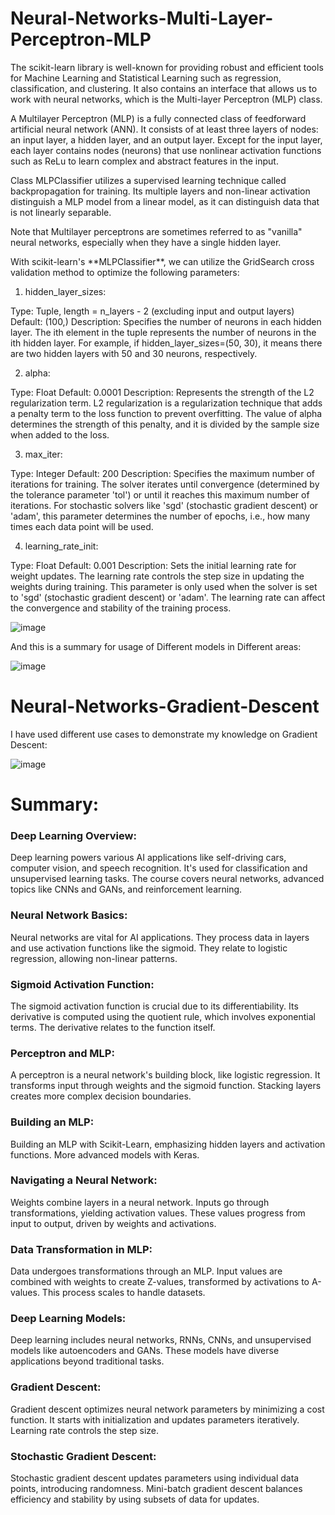 # Neural-Networks-Multi-Layer-Perceptron-MLP

<p>
The scikit-learn library is well-known for providing robust and efficient tools for Machine Learning and Statistical Learning such as regression, classification, and clustering. It also contains an interface that allows us to work with neural networks, which is the Multi-layer Perceptron (MLP) class.

A Multilayer Perceptron (MLP) is a fully connected class of feedforward artificial neural network (ANN). It consists of at least three layers of nodes: an input layer, a hidden layer, and an output layer. Except for the input layer, each layer contains nodes (neurons) that use nonlinear activation functions such as ReLu to learn complex and abstract features in the input.

Class MLPClassifier utilizes a supervised learning technique called backpropagation for training. Its multiple layers and non-linear activation distinguish a MLP model from a linear model, as it can distinguish data that is not linearly separable.

Note that Multilayer perceptrons are sometimes referred to as "vanilla" neural networks, especially when they have a single hidden layer.
</p>

<p>
With scikit-learn's **MLPClassifier**, we can utilize the GridSearch cross validation method to optimize the following parameters:

1. hidden_layer_sizes:

Type: Tuple, 
length = n_layers - 2 (excluding input and output layers)
Default: (100,)
Description: Specifies the number of neurons in each hidden layer. The ith element in the tuple represents the number of neurons in the ith hidden layer. 
For example, if hidden_layer_sizes=(50, 30), it means there are two hidden layers with 50 and 30 neurons, respectively.

2. alpha:

Type: Float
Default: 0.0001
Description: Represents the strength of the L2 regularization term. 
L2 regularization is a regularization technique that adds a penalty term to the loss function to prevent overfitting. 
The value of alpha determines the strength of this penalty, and it is divided by the sample size when added to the loss.


3. max_iter:

Type: Integer
Default: 200
Description: Specifies the maximum number of iterations for training. 
The solver iterates until convergence (determined by the tolerance parameter 'tol') or until it reaches this maximum number of iterations. 
For stochastic solvers like 'sgd' (stochastic gradient descent) or 'adam', this parameter determines the number of epochs, i.e., how many times each data point will be used.

4. learning_rate_init:

Type: Float
Default: 0.001
Description: Sets the initial learning rate for weight updates. 
The learning rate controls the step size in updating the weights during training. 
This parameter is only used when the solver is set to 'sgd' (stochastic gradient descent) or 'adam'. 
The learning rate can affect the convergence and stability of the training process.
</p>

![image](https://github.com/varshahindupur09/Neural-Networks-Multi-Layer-Perceptron-MLP/assets/114629181/0894d416-550a-448f-9f8a-2d008dc2a1de)


<p>
  And this is a summary for usage of Different models in Different areas:

![image](https://github.com/varshahindupur09/Neural-Networks-MLP-IBM-Coursera/assets/114629181/8b1b3770-04fe-418d-8a7e-354683bdb1a8)
</p>

# Neural-Networks-Gradient-Descent
<p>

  I have used different use cases to demonstrate my knowledge on Gradient Descent:

  ![image](https://github.com/varshahindupur09/Neural-Networks-MLP-IBM-Coursera/assets/114629181/e8c78b29-05fb-46a0-b0db-0db147d5ad69)

</p>

# Summary:

### Deep Learning Overview:

Deep learning powers various AI applications like self-driving cars, computer vision, and speech recognition. It's used for classification and unsupervised learning tasks. The course covers neural networks, advanced topics like CNNs and GANs, and reinforcement learning.

### Neural Network Basics: 

Neural networks are vital for AI applications. They process data in layers and use activation functions like the sigmoid. They relate to logistic regression, allowing non-linear patterns.

### Sigmoid Activation Function: 

The sigmoid activation function is crucial due to its differentiability. Its derivative is computed using the quotient rule, which involves exponential terms. The derivative relates to the function itself.

### Perceptron and MLP: 

A perceptron is a neural network's building block, like logistic regression. It transforms input through weights and the sigmoid function. Stacking layers creates more complex decision boundaries.

### Building an MLP: 

Building an MLP with Scikit-Learn, emphasizing hidden layers and activation functions. More advanced models with Keras.

### Navigating a Neural Network: 

Weights combine layers in a neural network. Inputs go through transformations, yielding activation values. These values progress from input to output, driven by weights and activations.

### Data Transformation in MLP:

Data undergoes transformations through an MLP. Input values are combined with weights to create Z-values, transformed by activations to A-values. This process scales to handle datasets.

### Deep Learning Models: 

Deep learning includes neural networks, RNNs, CNNs, and unsupervised models like autoencoders and GANs. These models have diverse applications beyond traditional tasks.

### Gradient Descent: 

Gradient descent optimizes neural network parameters by minimizing a cost function. It starts with initialization and updates parameters iteratively. Learning rate controls the step size.

### Stochastic Gradient Descent: 

Stochastic gradient descent updates parameters using individual data points, introducing randomness. Mini-batch gradient descent balances efficiency and stability by using subsets of data for updates.
